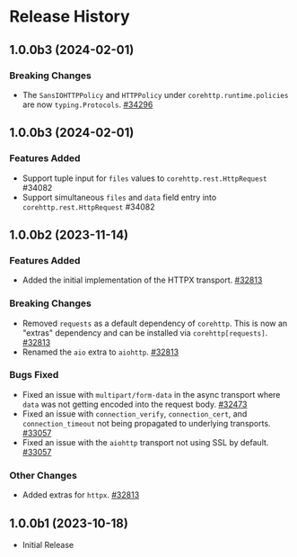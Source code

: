 # Release History

## 1.0.0b3 (2024-02-01)

### Breaking Changes

- The `SansIOHTTPPolicy` and `HTTPPolicy` under `corehttp.runtime.policies` are now `typing.Protocols`. [#34296](https://github.com/Azure/azure-sdk-for-python/pull/34296)


## 1.0.0b3 (2024-02-01)

### Features Added

- Support tuple input for `files` values to `corehttp.rest.HttpRequest` #34082
- Support simultaneous `files` and `data` field entry into `corehttp.rest.HttpRequest` #34082

## 1.0.0b2 (2023-11-14)

### Features Added

- Added the initial implementation of the HTTPX transport. [#32813](https://github.com/Azure/azure-sdk-for-python/pull/32813)

### Breaking Changes

- Removed `requests` as a default dependency of `corehttp`. This is now an "extras" dependency and can be installed via `corehttp[requests]`. [#32813](https://github.com/Azure/azure-sdk-for-python/pull/32813)
- Renamed the `aio` extra to `aiohttp`. [#32813](https://github.com/Azure/azure-sdk-for-python/pull/32813)

### Bugs Fixed

- Fixed an issue with `multipart/form-data` in the async transport where `data` was not getting encoded into the request body. [#32473](https://github.com/Azure/azure-sdk-for-python/pull/32473)
- Fixed an issue with `connection_verify`, `connection_cert`, and `connection_timeout` not being propagated to underlying transports.  [#33057](https://github.com/Azure/azure-sdk-for-python/pull/33057)
- Fixed an issue with the `aiohttp` transport not using SSL by default. [#33057](https://github.com/Azure/azure-sdk-for-python/pull/33057)

### Other Changes

- Added extras for `httpx`. [#32813](https://github.com/Azure/azure-sdk-for-python/pull/32813)

## 1.0.0b1 (2023-10-18)

* Initial Release
